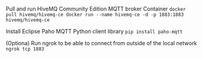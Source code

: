 Pull and run HiveMQ Community Edition MQTT broker Container
`
docker pull hivemq/hivemq-ce
docker run --name hivemq-ce -d -p 1883:1883 hivemq/hivemq-ce
`

Install Eclipse Paho MQTT Python client library
`
pip install paho-mqtt
`

(Optiona) Run ngrok to be able to connect from outside of the local network
`
ngrok tcp 1883
`